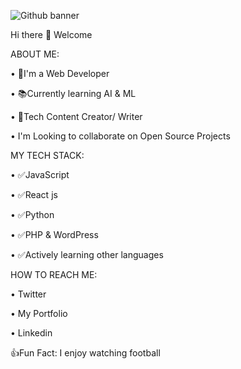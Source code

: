 ![Github banner](https://github.com/folarinoladejo/folarinoladejo/assets/165914216/954bd765-5a01-4afe-9aa9-58646565c0c2)

Hi there 👋 Welcome

ABOUT ME:

• 🚀I'm a Web Developer

• 📚Currently learning AI & ML

• 📸Tech Content Creator/ Writer

• I'm Looking to collaborate on Open Source Projects



MY TECH STACK:

• ✅JavaScript

• ✅React js

• ✅Python

• ✅PHP & WordPress

• ✅Actively learning other languages



HOW TO REACH ME:

• Twitter

• My Portfolio

• Linkedin


👍Fun Fact: I enjoy watching football



